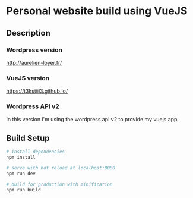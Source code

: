 # Personal website build using VueJS

## Description

### Wordpress version
http://aurelien-loyer.fr/

### VueJS version
https://t3kstiil3.github.io/

### Wordpress API v2

In this version i'm using the wordpress api v2 to provide my vuejs app

## Build Setup

``` bash
# install dependencies
npm install

# serve with hot reload at localhost:8080
npm run dev

# build for production with minification
npm run build
```
